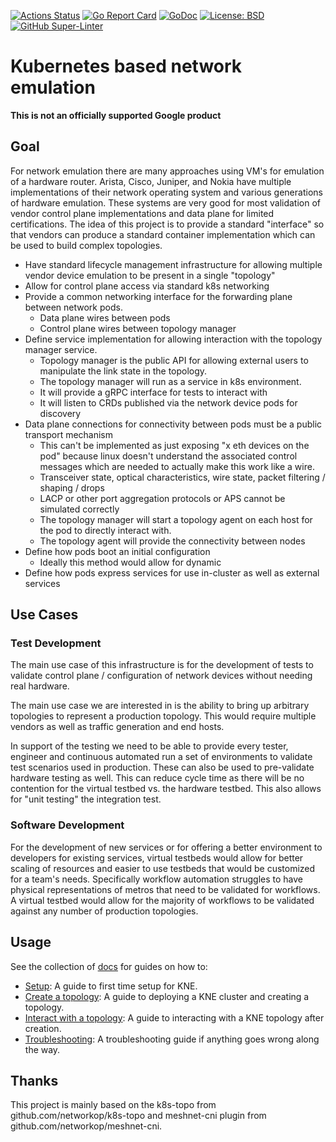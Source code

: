 [![Actions Status](https://github.com/openconfig/kne/workflows/Go/badge.svg)](https://github.com/openconfig/kne/actions)
[![Go Report Card](https://goreportcard.com/badge/github.com/openconfig/kne)](https://goreportcard.com/report/github.com/openconfig/kne)
[![GoDoc](https://godoc.org/istio.io/istio?status.svg)](https://pkg.go.dev/github.com/openconfig/kne)
[![License: BSD](https://img.shields.io/badge/license-Apache%202-blue)](https://opensource.org/licenses/Apache-2.0)
[![GitHub Super-Linter](https://github.com/openconfig/kne/workflows/Lint%20Code%20Base/badge.svg)](https://github.com/marketplace/actions/super-linter)

# Kubernetes based network emulation

**This is not an officially supported Google product**

## Goal

For network emulation there are many approaches using VM's for emulation of a
hardware router. Arista, Cisco, Juniper, and Nokia have multiple implementations
of their network operating system and various generations of hardware emulation.
These systems are very good for most validation of vendor control plane
implementations and data plane for limited certifications. The idea of this
project is to provide a standard "interface" so that vendors can produce a
standard container implementation which can be used to build complex topologies.

*   Have standard lifecycle management infrastructure for allowing multiple
    vendor device emulation to be present in a single "topology"
*   Allow for control plane access via standard k8s networking
*   Provide a common networking interface for the forwarding plane between
    network pods.
    *   Data plane wires between pods
    *   Control plane wires between topology manager
*   Define service implementation for allowing interaction with the topology
    manager service.
    *   Topology manager is the public API for allowing external users to
        manipulate the link state in the topology.
    *   The topology manager will run as a service in k8s environment.
    *   It will provide a gRPC interface for tests to interact with
    *   It will listen to CRDs published via the network device pods for
        discovery
*   Data plane connections for connectivity between pods must be a public
    transport mechanism
    *   This can't be implemented as just exposing "x eth devices on the pod"
        because linux doesn't understand the associated control messages which
        are needed to actually make this work like a wire.
    *   Transceiver state, optical characteristics, wire state, packet filtering
        / shaping / drops
    *   LACP or other port aggregation protocols or APS cannot be simulated
        correctly
    *   The topology manager will start a topology agent on each host for the
        pod to directly interact with.
    *   The topology agent will provide the connectivity between nodes
*   Define how pods boot an initial configuration
    *   Ideally this method would allow for dynamic
*   Define how pods express services for use in-cluster as well as external
    services

## Use Cases

### Test Development

The main use case of this infrastructure is for the development of tests to
validate control plane / configuration of network devices without needing real
hardware.

The main use case we are interested in is the ability to bring up arbitrary
topologies to represent a production topology. This would require multiple
vendors as well as traffic generation and end hosts.

In support of the testing we need to be able to provide every tester, engineer
and continuous automated run a set of environments to validate test scenarios
used in production. These can also be used to pre-validate hardware testing as
well. This can reduce cycle time as there will be no contention for the virtual
testbed vs. the hardware testbed. This also allows for "unit testing" the
integration test.

### Software Development

For the development of new services or for offering a better environment to
developers for existing services, virtual testbeds would allow for better
scaling of resources and easier to use testbeds that would be customized for a
team's needs. Specifically workflow automation struggles to have physical
representations of metros that need to be validated for workflows. A virtual
testbed would allow for the majority of workflows to be validated against any
number of production topologies.

## Usage

See the collection of [docs](docs/README.md) for guides on how to:

-   [Setup](docs/setup.md): A guide to first time setup for KNE.
-   [Create a topology](docs/create_topology.md): A guide to deploying a KNE
    cluster and creating a topology.
-   [Interact with a topology](docs/interact_topology.md): A guide to
    interacting with a KNE topology after creation.
-   [Troubleshooting](docs/troubleshoot.md): A troubleshooting guide if anything
    goes wrong along the way.

## Thanks

This project is mainly based on the k8s-topo from github.com/networkop/k8s-topo
and meshnet-cni plugin from github.com/networkop/meshnet-cni.
